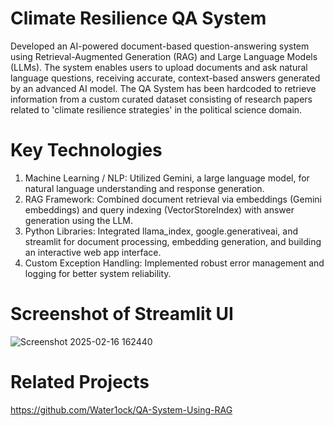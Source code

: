 # Climate Resilience QA System
Developed an AI-powered document-based question-answering system using Retrieval-Augmented Generation (RAG) and Large Language Models (LLMs). The system enables users to upload documents and ask natural language questions, receiving accurate, context-based answers generated by an advanced AI model.
The QA System has been hardcoded to retrieve information from a custom curated dataset consisting of research papers related to 'climate resilience strategies' in the political science domain.

# Key Technologies
1. Machine Learning / NLP: Utilized Gemini, a large language model, for natural language understanding and response generation.
2. RAG Framework: Combined document retrieval via embeddings (Gemini embeddings) and query indexing (VectorStoreIndex) with answer generation using the LLM.
3. Python Libraries: Integrated llama_index, google.generativeai, and streamlit for document processing, embedding generation, and building an interactive web app interface.
4. Custom Exception Handling: Implemented robust error management and logging for better system reliability.

# Screenshot of Streamlit UI

![Screenshot 2025-02-16 162440](https://github.com/user-attachments/assets/ce8010e8-e510-49d6-bb1a-3a7c03ad8c16)

# Related Projects
https://github.com/Water1ock/QA-System-Using-RAG
